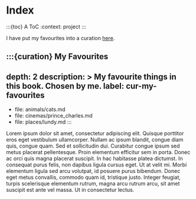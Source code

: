 # Index

:::{toc} A ToC
:context: project
:::

I have put my favourites into a curation [here](#cur-my-favourites).

:::{curation} My Favourites
---
depth: 2
description: >
  My favourite things in this book.
  Chosen by **me**.
label: cur-my-favourites
---
- file: animals/cats.md
- file: cinemas/prince_charles.md
- file: places/lundy.md
:::

Lorem ipsum dolor sit amet, consectetur adipiscing elit.
Quisque porttitor eros eget vestibulum ullamcorper.
Nullam ac ipsum blandit, congue diam quis, congue quam.
Sed et sollicitudin dui.
Curabitur congue ipsum sed metus placerat pellentesque.
Proin elementum efficitur sem in porta.
Donec ac orci quis magna placerat suscipit.
In hac habitasse platea dictumst.
In consequat purus felis, non dapibus ligula cursus eget.
Ut at velit mi.
Morbi elementum ligula sed arcu volutpat, id posuere purus bibendum.
Donec eget metus convallis, commodo quam id, tristique justo.
Integer feugiat, turpis scelerisque elementum rutrum, magna arcu rutrum arcu, sit amet suscipit est ante vel massa.
Ut in consectetur lectus.
